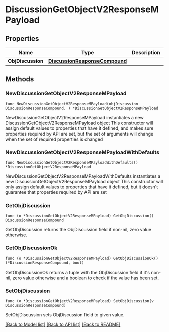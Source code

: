# DiscussionGetObjectV2ResponseMPayload

## Properties

Name | Type | Description | Notes
------------ | ------------- | ------------- | -------------
**ObjDiscussion** | [**DiscussionResponseCompound**](DiscussionResponseCompound.md) |  | 

## Methods

### NewDiscussionGetObjectV2ResponseMPayload

`func NewDiscussionGetObjectV2ResponseMPayload(objDiscussion DiscussionResponseCompound, ) *DiscussionGetObjectV2ResponseMPayload`

NewDiscussionGetObjectV2ResponseMPayload instantiates a new DiscussionGetObjectV2ResponseMPayload object
This constructor will assign default values to properties that have it defined,
and makes sure properties required by API are set, but the set of arguments
will change when the set of required properties is changed

### NewDiscussionGetObjectV2ResponseMPayloadWithDefaults

`func NewDiscussionGetObjectV2ResponseMPayloadWithDefaults() *DiscussionGetObjectV2ResponseMPayload`

NewDiscussionGetObjectV2ResponseMPayloadWithDefaults instantiates a new DiscussionGetObjectV2ResponseMPayload object
This constructor will only assign default values to properties that have it defined,
but it doesn't guarantee that properties required by API are set

### GetObjDiscussion

`func (o *DiscussionGetObjectV2ResponseMPayload) GetObjDiscussion() DiscussionResponseCompound`

GetObjDiscussion returns the ObjDiscussion field if non-nil, zero value otherwise.

### GetObjDiscussionOk

`func (o *DiscussionGetObjectV2ResponseMPayload) GetObjDiscussionOk() (*DiscussionResponseCompound, bool)`

GetObjDiscussionOk returns a tuple with the ObjDiscussion field if it's non-nil, zero value otherwise
and a boolean to check if the value has been set.

### SetObjDiscussion

`func (o *DiscussionGetObjectV2ResponseMPayload) SetObjDiscussion(v DiscussionResponseCompound)`

SetObjDiscussion sets ObjDiscussion field to given value.



[[Back to Model list]](../README.md#documentation-for-models) [[Back to API list]](../README.md#documentation-for-api-endpoints) [[Back to README]](../README.md)


